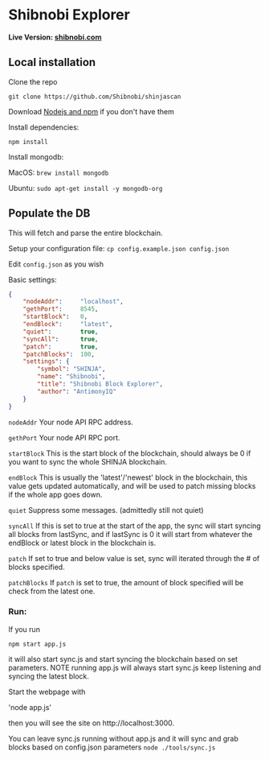 # Shibnobi Explorer

<b>Live Version: [shibnobi.com](https://shinjascan.com)</b>

## Local installation

Clone the repo

`git clone https://github.com/Shibnobi/shinjascan`

Download [Nodejs and npm](https://docs.npmjs.com/getting-started/installing-node "Nodejs install") if you don't have them

Install dependencies:

`npm install`

Install mongodb:

MacOS: `brew install mongodb`

Ubuntu: `sudo apt-get install -y mongodb-org`

## Populate the DB

This will fetch and parse the entire blockchain.

Setup your configuration file: `cp config.example.json config.json`

Edit `config.json` as you wish

Basic settings:
```json
{
    "nodeAddr":     "localhost",
    "gethPort":     8545,
    "startBlock":   0,
    "endBlock":     "latest",
    "quiet":        true,
    "syncAll":      true,
    "patch":        true,
    "patchBlocks":  100,
    "settings": {
        "symbol": "SHINJA",
        "name": "Shibnobi",
        "title": "Shibnobi Block Explorer",
        "author": "AntimonyIQ"
    }
}

```

```nodeAddr```    Your node API RPC address.

```gethPort```    Your node API RPC port.

```startBlock```  This is the start block of the blockchain, should always be 0 if you want to sync the whole SHINJA blockchain.

```endBlock```    This is usually the 'latest'/'newest' block in the blockchain, this value gets updated automatically, and will be used to patch missing blocks if the whole app goes down.

```quiet```       Suppress some messages. (admittedly still not quiet)

```syncAll```     If this is set to true at the start of the app, the sync will start syncing all blocks from lastSync, and if lastSync is 0 it will start from whatever the endBlock or latest block in the blockchain is.

```patch```       If set to true and below value is set, sync will iterated through the # of blocks specified.

```patchBlocks``` If `patch` is set to true, the amount of block specified will be check from the latest one.


### Run:
If you run

  `npm start app.js`

it will also start sync.js and start syncing the blockchain based on set parameters. NOTE running app.js will always start sync.js keep listening and syncing the latest block.

Start the webpage with

  'node app.js'

then you will see the site on http://localhost:3000.

You can leave sync.js running without app.js and it will sync and grab blocks based on config.json parameters
`node ./tools/sync.js`
